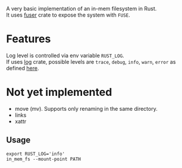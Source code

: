 A very basic implementation of an in-mem filesystem in Rust. \
It uses [fuser](https://crates.io/crates/fuser) crate to expose the system with `FUSE`.

# Features
Log level is controlled via env variable `RUST_LOG`. \
If uses [log](https://crates.io/crates/log) crate, possible levels are `trace`, `debug`, `info`, `warn`, `error` as defined [here](https://docs.rs/log/latest/log/#macros).

# Not yet implemented
- move (mv). Supports only renaming in the same directory.
- links
- xattr

## Usage
```
export RUST_LOG='info'
in_mem_fs --mount-point PATH
```

